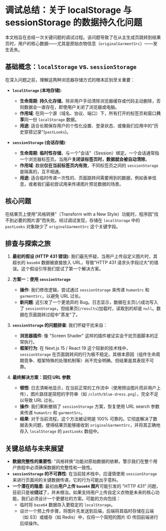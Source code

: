# 调试总结：关于 localStorage 与 sessionStorage 的数据持久化问题

本文档旨在总结一次关键问题的调试过程。该问题导致了在从主生成页跳转到结果页时，用户的核心数据——尤其是原始衣物信息（`originalGarmentSrc`）——发生丢失。

## 基础概念：`localStorage` vs. `sessionStorage`

在深入问题之前，理解这两种浏览器存储方式的根本区别至关重要：

- **`localStorage` (本地存储)**:

  - **生命周期**: **持久化存储**。除非用户手动清除浏览器缓存或代码主动删除，否则数据会一直存在，即使用户关闭了浏览器或电脑。
  - **作用域**: 在同一个源（域名、协议、端口）下，所有打开的标签页和窗口**共享**同一份 `localStorage` 数据。
  - **用途**: 适合长期保存用户的个性化设置、登录状态、或像我们应用中的"历史穿搭记录"(`pastLooks`)。

- **`sessionStorage` (会话存储)**:
  - **生命周期**: **临时性存储**，与一个"会话"（Session）绑定。一个会话通常指一个浏览器标签页。当用户**关闭该标签页时，数据就会被自动清除**。
  - **作用域**: 数据**仅在当前标签页内有效**，不同标签页之间的 `sessionStorage` 是隔离的，互不相通。
  - **用途**: 适合临时传递一次性的、页面跳转间需要用到的数据，例如表单信息，或者我们最初尝试用来传递图片预览数据的场景。

## 核心问题

在结果页上使用"风格转换"（Transform with a New Style）功能时，程序因"找不到必要的图片源"而失败。经过调试发现，存储在 `localStorage` 中的 `pastLooks` 对象缺少了 `originalGarmentSrc` 这个关键字段。

## 排查与探索之旅

1.  **最初的假设 (HTTP 431 错误)**: 我们最先怀疑，当用户上传自定义图片时，其超长的 `base64` 数据被直接放入 URL，导致"HTTP 431 请求头字段过大"的错误。这个假设引导我们尝试了第一个解决方案。

2.  **方案一：使用 `sessionStorage`**

    - **操作**: 我们修改逻辑，尝试通过 `sessionStorage` 来传递 `humanSrc` 和 `garmentSrc`，以避免 URL 过长。
    - **新问题**: 这引发了一个更诡异的 Bug。日志显示，数据在主页(`/`)成功写入了 `sessionStorage`，但结果页(`/results`)加载时，读取到的却是 `null`。数据在页面跳转过程中"蒸发"了。

3.  **`sessionStorage` 的问题排查**: 我们怀疑干扰来自：

    - **浏览器插件**: 像 "Screen Shader" 这样的插件被证实会干扰页面脚本的正常执行。
    - **框架行为**: 在 Next.js 15 / React 19 这个较新的技术栈中，`sessionStorage` 在页面跳转间的行为极不稳定。其根本原因（组件生命周期竞争、框架特殊的处理机制等）尚不完全明确，但结果是其表现不可靠。

4.  **最终解决方案：回归 URL 参数**
    - **顿悟**: 日志清晰地显示，在当前正常的工作流中（使用预设图片而非用户上传），图片路径是简短的字符串（如 `/cloth/blue-dress.png`），完全不足以导致 URL 过长。
    - **操作**: 我们果断撤销了 `sessionStorage` 方案，恢复使用 URL search 参数来传递 `humanSrc` 和 `garmentSrc`。
    - **结果**: 对于当前流程，这个方法被证明是 100% 可靠的。它彻底解决了数据丢失问题，使得结果页能够接收到 `originalGarmentSrc`，并将其正确地存入 `localStorage` 的 `pastLooks` 数组中。

## 关键总结与未来展望

- **数据完整性的重要性**: "风格转换"功能对原始数据的依赖，警示我们在整个用户旅程中必须确保数据的完整性和一致性。
- **`sessionStorage` 的不可靠性**: 在当前技术栈中，应谨慎使用 `sessionStorage` 来进行页面间的关键数据传递，它的行为可能出乎意料。
- **一个潜在的隐患**: 最初由**用户上传 `base64` 图片**可能引发的 "HTTP 431" 问题，目前只是被**绕过**了，并未根治。如果支持用户上传自定义衣物是未来的核心功能，我们必须设计一个更健壮的方案。可能的方向包括：
  - 临时将 `base64` 数据存入更稳定的 `localStorage`。
  - 设计一个预上传步骤，将图片先发送到后端，后端将其临时存储在云端（如 S3）或缓存（如 Redis）中，仅将一个简短的图片 ID 传回前端进行后续操作。
